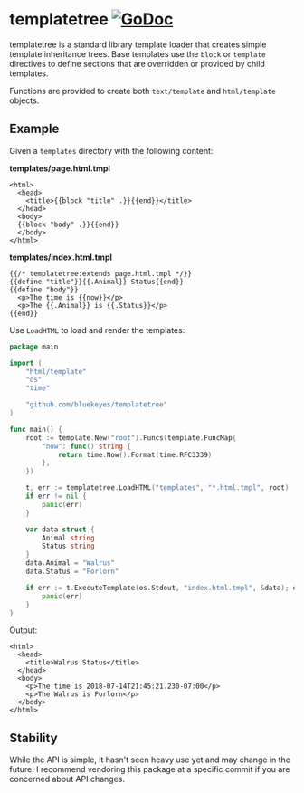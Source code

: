 # templatetree [![GoDoc](https://godoc.org/github.com/bluekeyes/templatetree?status.svg)](http://godoc.org/github.com/bluekeyes/templatetree)

templatetree is a standard library template loader that creates simple template
inheritance trees. Base templates use the `block` or `template` directives to
define sections that are overridden or provided by child templates.

Functions are provided to create both `text/template` and `html/template`
objects.

## Example

Given a `templates` directory with the following content:

**templates/page.html.tmpl**

    <html>
      <head>
        <title>{{block "title" .}}{{end}}</title>
      </head>
      <body>
      {{block "body" .}}{{end}}
      </body>
    </html>

**templates/index.html.tmpl**

    {{/* templatetree:extends page.html.tmpl */}}
    {{define "title"}}{{.Animal}} Status{{end}}
    {{define "body"}}
      <p>The time is {{now}}</p>
      <p>The {{.Animal}} is {{.Status}}</p>
    {{end}}


Use `LoadHTML` to load and render the templates:

```go
package main

import (
	"html/template"
	"os"
	"time"

	"github.com/bluekeyes/templatetree"
)

func main() {
	root := template.New("root").Funcs(template.FuncMap{
		"now": func() string {
			return time.Now().Format(time.RFC3339)
		},
	})

	t, err := templatetree.LoadHTML("templates", "*.html.tmpl", root)
	if err != nil {
		panic(err)
	}

	var data struct {
		Animal string
		Status string
	}
	data.Animal = "Walrus"
	data.Status = "Forlorn"

	if err := t.ExecuteTemplate(os.Stdout, "index.html.tmpl", &data); err != nil {
		panic(err)
	}
}
```

Output:

    <html>
      <head>
        <title>Walrus Status</title>
      </head>
      <body>
        <p>The time is 2018-07-14T21:45:21.230-07:00</p>
        <p>The Walrus is Forlorn</p>
      </body>
    </html>


## Stability

While the API is simple, it hasn't seen heavy use yet and may change in the
future. I recommend vendoring this package at a specific commit if you are
concerned about API changes.
